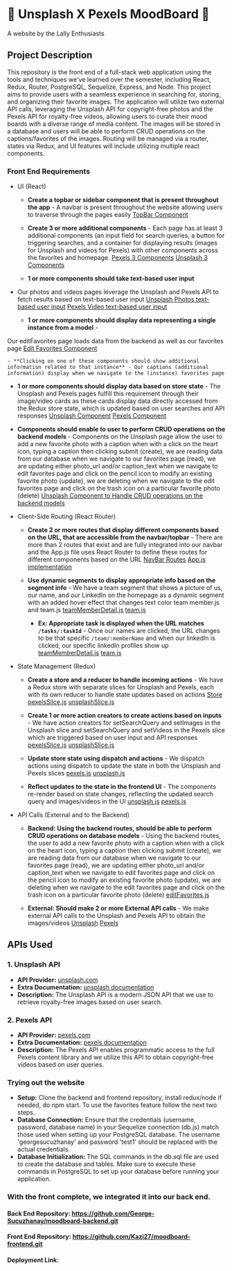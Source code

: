 #  📸 Unsplash X Pexels MoodBoard 🎥

A website by the Lally Enthusiasts

## Project Description

This repository is the front end of a full-stack web application using the tools and techniques we've learned over the semester, including React, Redux, Router, PostgreSQL, Sequelize, Express, and Node.
This project aims to provide users with a seamless experience in searching for, storing, and organizing their favorite images. The application will utilize two external API calls, leveraging the Unsplash API for copyright-free photos and the Pexels API for royalty-free videos, allowing users to curate their mood boards with a diverse range of media content. The images will be stored in a database and users will be able to perform CRUD operations on the captions/favorites of the images. Routing will be managed via a router, states via Redux, and UI features will include utilizing multiple react components.

### Front End Requirements
- UI (React)
  - **Create a topbar or sidebar component that is present throughout the app** - A navbar is present throughout the website allowing users to traverse through the pages easily [TopBar Component](https://github.com/Kazi27/moodboard-frontend/blob/13df48b0946380e91e9b694f7dd5a6a26ccdfe01/src/navbar.js#L1-L17)
    
  - **Create 3 or more additional components** - Each page has at least 3 additional components (an input field for search queries, a button for triggering searches, and a container for displaying results (images for Unsplash and videos for Pexels) with other components across the favorites and homepage. [Pexels 3 Components](https://github.com/Kazi27/moodboard-frontend/blob/13df48b0946380e91e9b694f7dd5a6a26ccdfe01/src/pexels.js#L42-L68) [Unsplash 3 Components](https://github.com/Kazi27/moodboard-frontend/blob/13df48b0946380e91e9b694f7dd5a6a26ccdfe01/src/unsplash.js#L122-L168)

  - **1 or more components should take text-based user input**
- Our photos and videos pages leverage the Unsplash and Pexels API to fetch results based on text-based user input [Unsplash Photos text-based user input](https://github.com/Kazi27/moodboard-frontend/blob/13df48b0946380e91e9b694f7dd5a6a26ccdfe01/src/unsplash.js#L155-L161) [Pexels Video text-based user input](https://github.com/Kazi27/moodboard-frontend/blob/13df48b0946380e91e9b694f7dd5a6a26ccdfe01/src/pexels.js#L46-L51)
  


  - **1 or more components should display data representing a single instance from a model** - 

Our editFavorites page loads data from the backend as well as our favorites page [Edit Favorites Component](https://github.com/Kazi27/moodboard-frontend/blob/eafadc4c00e6ccdeebe3cb692f6810503c74d1c8/src/editFavorites.js#L6-L20)



    - **Clicking on one of these components should show additional information related to that instance** - Our captions (additional information) display when we navigate to the (instance) favorites page
  - **1 or more components should display data based on store state** - The Unsplash and Pexels pages fulfill this requirement through their image/video cards as these cards display data directly accessed from the Redux store state, which is updated based on user searches and API responses [Unsplash Component](https://github.com/Kazi27/moodboard-frontend/blob/eafadc4c00e6ccdeebe3cb692f6810503c74d1c8/src/unsplash.js#L122-L171) [Pexels Component](https://github.com/Kazi27/moodboard-frontend/blob/13df48b0946380e91e9b694f7dd5a6a26ccdfe01/src/pexels.js#L42-L69)
    

  - **Components should enable to user to perform CRUD operations on the backend models** - Components on the Unsplash page allow the user to add a new favorite photo with a caption when with a click on the heart icon, typing a caption then clicking submit (create), we are reading data from our database when we navigate to our favorites page (read), we are updating either photo_url and/or caption_text when we navigate to edit favorites page and click on the pencil icon to modify an existing favorite photo (update), we are deleting when we navigate to the edit favorites page and click on the trash icon on a particular favorite photo (delete) [Unsplash Component to Handle CRUD operations on the backend models](https://github.com/Kazi27/moodboard-frontend/blob/eafadc4c00e6ccdeebe3cb692f6810503c74d1c8/src/unsplash.js#L89-L119)

- Client-Side Routing (React Router)
  - **Create 2 or more routes that display different components based on the URL, that are accessible from the navbar/topbar** - There are more than 2 routes that exist and are fully integrated into our navbar and the App.js file uses React Router to define these routes for different components based on the URL [NavBar Routes](https://github.com/Kazi27/moodboard-frontend/blob/eafadc4c00e6ccdeebe3cb692f6810503c74d1c8/src/navbar.js#L5-L15) [App.js implementation](https://github.com/Kazi27/moodboard-frontend/blob/eafadc4c00e6ccdeebe3cb692f6810503c74d1c8/src/App.js#L52-L69)
    
  - **Use dynamic segments to display appropriate info based on the segment info** - We have a team segment that shows a picture of us, our name, and our LinkedIn on the homepage as a dynamic segment with an added hover effect that changes text color
    team member.js and team.js [teamMemberDetail.js](https://github.com/Kazi27/moodboard-frontend/blob/eafadc4c00e6ccdeebe3cb692f6810503c74d1c8/src/TeamMemberDetail.js#L1-L33) [team.js](https://github.com/Kazi27/moodboard-frontend/blob/eafadc4c00e6ccdeebe3cb692f6810503c74d1c8/src/team.js#L1-L58)
    
    - **Ex: Appropriate task is displayed when the URL matches `/tasks/:taskId`** - Once our names are clicked, the URL changes to be that specific `/team/:memberName` and when our linkedIn is clicked, our specific linkedIn profiles show up [teamMemberDetail.js](https://github.com/Kazi27/moodboard-frontend/blob/eafadc4c00e6ccdeebe3cb692f6810503c74d1c8/src/TeamMemberDetail.js#L1-L33) [team.js](https://github.com/Kazi27/moodboard-frontend/blob/eafadc4c00e6ccdeebe3cb692f6810503c74d1c8/src/team.js#L1-L58)
    

- State Management (Redux)
  - **Create a store and a reducer to handle incoming actions** - We have a Redux store with separate slices for Unsplash and Pexels, each with its own reducer to handle state updates based on actions [Store](https://github.com/Kazi27/moodboard-frontend/blob/eafadc4c00e6ccdeebe3cb692f6810503c74d1c8/src/store/Store.js#L1-L15) [pexelsSlice.js](https://github.com/Kazi27/moodboard-frontend/blob/eafadc4c00e6ccdeebe3cb692f6810503c74d1c8/src/store/slices/pexelsSlice.js#L1-L24) [unsplashSlice.js](https://github.com/Kazi27/moodboard-frontend/blob/eafadc4c00e6ccdeebe3cb692f6810503c74d1c8/src/store/slices/unsplashSlice.js#L1-L25)
  
  - **Create 1 or more action creators to create actions based on inputs** - We have action creators for setSearchQuery and setImages in the Unsplash slice and setSearchQuery and setVideos in the Pexels slice which are triggered based on user input and API responses [pexelsSlice.js](https://github.com/Kazi27/moodboard-frontend/blob/eafadc4c00e6ccdeebe3cb692f6810503c74d1c8/src/store/slices/pexelsSlice.js#L1-L24) [unsplashSlice.js](https://github.com/Kazi27/moodboard-frontend/blob/eafadc4c00e6ccdeebe3cb692f6810503c74d1c8/src/store/slices/unsplashSlice.js#L1-L25)


  - **Update store state using dispatch and actions** - We dispatch actions using dispatch to update the state in both the Unsplash and Pexels slices [pexels.js](https://github.com/Kazi27/moodboard-frontend/blob/eafadc4c00e6ccdeebe3cb692f6810503c74d1c8/src/pexels.js#L5-L41) [unsplash.js](https://github.com/Kazi27/moodboard-frontend/blob/13df48b0946380e91e9b694f7dd5a6a26ccdfe01/src/unsplash.js#L8-L119)


  - **Reflect updates to the state in the frontend UI** - The components re-render based on state changes, reflecting the updated search query and images/videos in the UI [unsplash.js](https://github.com/Kazi27/moodboard-frontend/blob/13df48b0946380e91e9b694f7dd5a6a26ccdfe01/src/unsplash.js#L122-L170) [pexels.js](https://github.com/Kazi27/moodboard-frontend/blob/eafadc4c00e6ccdeebe3cb692f6810503c74d1c8/src/pexels.js#L42-L69)


- API Calls (External and to the Backend)
  - **Backend: Using the backend routes, should be able to perform CRUD operations on database models** - Using the backend routes, the user to add a new favorite photo with a caption when with a click on the heart icon, typing a caption then clicking submit (create), we are reading data from our database when we navigate to our favorites page (read), we are updating either photo_url and/or caption_text when we navigate to edit favorites page and click on the pencil icon to modify an existing favorite photo (update), we are deleting when we navigate to the edit favorites page and click on the trash icon on a particular favorite photo (delete) [editFavorites.js](https://github.com/Kazi27/moodboard-frontend/blob/eafadc4c00e6ccdeebe3cb692f6810503c74d1c8/src/editFavorites.js#L1-L177)

  - **External: Should make 2 or more External API calls** - We make external API calls to the Unsplash and Pexels API to obtain the images/videos [Unsplash](https://github.com/Kazi27/moodboard-frontend/blob/eafadc4c00e6ccdeebe3cb692f6810503c74d1c8/src/unsplash.js#L40-L65) [Pexels](https://github.com/Kazi27/moodboard-frontend/blob/eafadc4c00e6ccdeebe3cb692f6810503c74d1c8/src/pexels.js#L12-L35)
  

## APIs Used

### 1. Unsplash API
- **API Provider:** [unsplash.com](https://unsplash.com/developers)
- **Extra Documentation:** [unsplash documentation](https://unsplash.com/documentation)
- **Description:** The Unsplash API is a modern JSON API that we use to retrieve royalty-free images based on user search.

### 2. Pexels API
- **API Provider:** [pexels.com](https://www.pexels.com/api/)
- **Extra Documentation:** [pexels documentation](https://www.pexels.com/api/documentation/?language=javascript)
- **Description:** The Pexels API enables programmatic access to the full Pexels content library and we utilize this API to obtain copyright-free videos based on user queries.

### Trying out the website
- **Setup:** Clone the backend and frontend repository, install redux/node if needed, do npm start. To use the favorites feature follow the next two steps.
- **Database Connection:** Ensure that the credentials (username, password, database name) in your Sequelize connection (db.js) match those used when setting up your PostgreSQL database. The username 'georgesucuzhanay' and password 'test1' should be replaced with the actual credentials.
- **Database Initialization:** The SQL commands in the db.sql file are used to create the database and tables. Make sure to execute these commands in PostgreSQL to set up your database before running your application.

### With the front complete, we integrated it into our back end.
#### Back End Repository: https://github.com/George-Sucuzhanay/moodboard-backend.git
#### Front End Repository: https://github.com/Kazi27/moodboard-frontend.git
#### Deployment Link:
